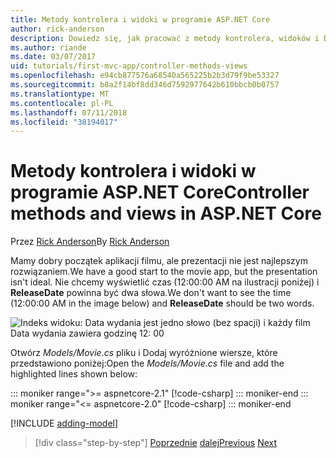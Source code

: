 ```yaml
---
title: Metody kontrolera i widoki w programie ASP.NET Core
author: rick-anderson
description: Dowiedz się, jak pracować z metody kontrolera, widoków i DataAnnotations w programie ASP.NET Core.
ms.author: riande
ms.date: 03/07/2017
uid: tutorials/first-mvc-app/controller-methods-views
ms.openlocfilehash: e94cb877576a68540a565225b2b3d79f9be53327
ms.sourcegitcommit: b8a2f14bf8dd346d7592977642b610bbcb0b0757
ms.translationtype: MT
ms.contentlocale: pl-PL
ms.lasthandoff: 07/11/2018
ms.locfileid: "38194017"
---
```

# <a name="controller-methods-and-views-in-aspnet-core"></a><span data-ttu-id="438cb-103">Metody kontrolera i widoki w programie ASP.NET Core</span><span class="sxs-lookup"><span data-stu-id="438cb-103">Controller methods and views in ASP.NET Core</span></span>

<span data-ttu-id="438cb-104">Przez [Rick Anderson](https://twitter.com/RickAndMSFT)</span><span class="sxs-lookup"><span data-stu-id="438cb-104">By [Rick Anderson](https://twitter.com/RickAndMSFT)</span></span>

<span data-ttu-id="438cb-105">Mamy dobry początek aplikacji filmu, ale prezentacji nie jest najlepszym rozwiązaniem.</span><span class="sxs-lookup"><span data-stu-id="438cb-105">We have a good start to the movie app, but the presentation isn't ideal.</span></span> <span data-ttu-id="438cb-106">Nie chcemy wyświetlić czas (12:00:00 AM na ilustracji poniżej) i **ReleaseDate** powinna być dwa słowa.</span><span class="sxs-lookup"><span data-stu-id="438cb-106">We don't want to see the time (12:00:00 AM in the image below) and **ReleaseDate** should be two words.</span></span>

![Indeks widoku: Data wydania jest jedno słowo (bez spacji) i każdy film Data wydania zawiera godzinę 12: 00](working-with-sql/_static/m55.png)

<span data-ttu-id="438cb-108">Otwórz *Models/Movie.cs* pliku i Dodaj wyróżnione wiersze, które przedstawiono poniżej:</span><span class="sxs-lookup"><span data-stu-id="438cb-108">Open the *Models/Movie.cs* file and add the highlighted lines shown below:</span></span>

::: moniker range=">= aspnetcore-2.1"
[!code-csharp[](start-mvc/sample/MvcMovie21/Models/MovieDateFixed.cs?name=snippet_1&highlight=2,3,12-13,17)]
::: moniker-end
::: moniker range="<= aspnetcore-2.0"
[!code-csharp[](start-mvc/sample/MvcMovie/Models/MovieDateWithExtraUsings.cs?name=snippet_1&highlight=13-14)]
::: moniker-end

[!INCLUDE [adding-model](~/includes/mvc-intro/controller-methods-views.md)]

> [!div class="step-by-step"]
> <span data-ttu-id="438cb-109">[Poprzednie](working-with-sql.md)
> [dalej](search.md)</span><span class="sxs-lookup"><span data-stu-id="438cb-109">[Previous](working-with-sql.md)
[Next](search.md)</span></span>  
